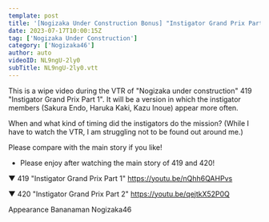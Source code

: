 ```yaml
---
template: post
title: '[Nogizaka Under Construction Bonus] "Instigator Grand Prix Part 1" Ver.'
date: 2023-07-17T10:00:15Z
tag: ['Nogizaka Under Construction']
category: ['Nogizaka46']
author: auto 
videoID: NL9ngU-2ly0
subTitle: NL9ngU-2ly0.vtt
---
```

This is a wipe video during the VTR of "Nogizaka under construction" 419 "Instigator Grand Prix Part 1". It will be a version in which the instigator members (Sakura Endo, Haruka Kaki, Kazu Inoue) appear more often.

When and what kind of timing did the instigators do the mission? (While I have to watch the VTR, I am struggling not to be found out around me.) 

Please compare with the main story if you like!
* Please enjoy after watching the main story of 419 and 420!

▼ 419 "Instigator Grand Prix Part 1"
https://youtu.be/nQhh6QAHPvs

▼ 420 "Instigator Grand Prix Part 2"
https://youtu.be/qejtkX52P0Q

Appearance
Bananaman Nogizaka46

